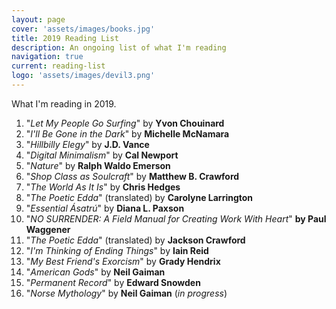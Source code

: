 ```yaml
---
layout: page
cover: 'assets/images/books.jpg'
title: 2019 Reading List
description: An ongoing list of what I'm reading
navigation: true
current: reading-list
logo: 'assets/images/devil3.png'
---
```


What I'm reading in 2019.

1. "_Let My People Go Surfing_" by **Yvon Chouinard**
2. "_I'll Be Gone in the Dark_" by **Michelle McNamara**
3. "_Hillbilly Elegy_" by **J.D. Vance**
4. "_Digital Minimalism_" by **Cal Newport**
5. "_Nature_" by **Ralph Waldo Emerson**
6. "_Shop Class as Soulcraft_" by **Matthew B. Crawford**
7. "_The World As It Is_" by **Chris Hedges**
8. "_The Poetic Edda_" (translated) by **Carolyne Larrington**
9. "_Essential Ásatrú_" by **Diana L. Paxson**
10. "_NO SURRENDER: A Field Manual for Creating Work With Heart_" **by Paul Waggener**
11. "_The Poetic Edda_" (translated) by **Jackson Crawford**
12. "_I'm Thinking of Ending Things_" by **Iain Reid**
13. "_My Best Friend's Exorcism_" by **Grady Hendrix**
14. "_American Gods_" by **Neil Gaiman**
15. "_Permanent Record_" by **Edward Snowden**
16. "_Norse Mythology_" by **Neil Gaiman** (_in progress_)